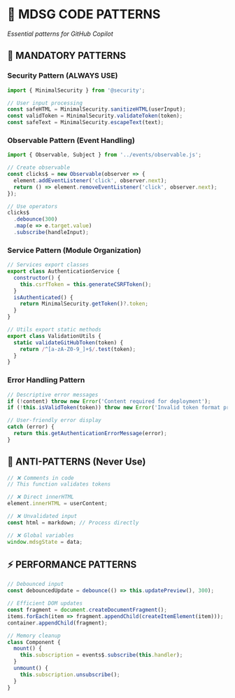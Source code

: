 # 🧬 MDSG CODE PATTERNS

_Essential patterns for GitHub Copilot_

## 🎯 **MANDATORY PATTERNS**

### **Security Pattern** (ALWAYS USE)

```javascript
import { MinimalSecurity } from '@security';

// User input processing
const safeHTML = MinimalSecurity.sanitizeHTML(userInput);
const validToken = MinimalSecurity.validateToken(token);
const safeText = MinimalSecurity.escapeText(text);
```

### **Observable Pattern** (Event Handling)

```javascript
import { Observable, Subject } from '../events/observable.js';

// Create observable
const clicks$ = new Observable(observer => {
  element.addEventListener('click', observer.next);
  return () => element.removeEventListener('click', observer.next);
});

// Use operators
clicks$
  .debounce(300)
  .map(e => e.target.value)
  .subscribe(handleInput);
```

### **Service Pattern** (Module Organization)

```javascript
// Services export classes
export class AuthenticationService {
  constructor() {
    this.csrfToken = this.generateCSRFToken();
  }
  isAuthenticated() {
    return MinimalSecurity.getToken()?.token;
  }
}

// Utils export static methods
export class ValidationUtils {
  static validateGitHubToken(token) {
    return /^[a-zA-Z0-9_]+$/.test(token);
  }
}
```

### **Error Handling Pattern**

```javascript
// Descriptive error messages
if (!content) throw new Error('Content required for deployment');
if (!this.isValidToken(token)) throw new Error('Invalid token format provided');

// User-friendly error display
catch (error) {
  return this.getAuthenticationErrorMessage(error);
}
```

## 🚫 **ANTI-PATTERNS** (Never Use)

```javascript
// ❌ Comments in code
// This function validates tokens

// ❌ Direct innerHTML
element.innerHTML = userContent;

// ❌ Unvalidated input
const html = markdown; // Process directly

// ❌ Global variables
window.mdsgState = data;
```

## ⚡ **PERFORMANCE PATTERNS**

```javascript
// Debounced input
const debouncedUpdate = debounce(() => this.updatePreview(), 300);

// Efficient DOM updates
const fragment = document.createDocumentFragment();
items.forEach(item => fragment.appendChild(createItemElement(item)));
container.appendChild(fragment);

// Memory cleanup
class Component {
  mount() {
    this.subscription = events$.subscribe(this.handler);
  }
  unmount() {
    this.subscription.unsubscribe();
  }
}
```
